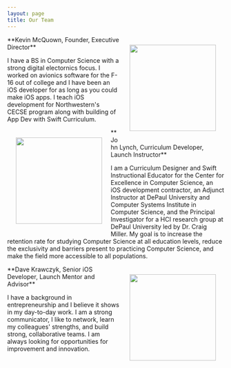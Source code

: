 ```yaml
---
layout: page
title: Our Team
---
```


<img style="float: right; padding: 20px; width: 200px" src="../assets/img/Kevin.jpg">
**Kevin McQuown, Founder, Executive Director**

I have a BS in Computer Science with a strong digital electornics focus.  I worked on avionics software for the F-16 out of college and I have been an iOS developer for as long as you could make iOS apps. I teach iOS development for Northwestern's CECSE program along with building of App Dev with Swift Curriculum.


<img style="float: left; padding: 20px; width: 200px" src="../assets/img/LynchProfile.png">
**John Lynch, Curriculum Developer, Launch Instructor**

I am a Curriculum Designer and Swift Instructional Educator for the Center for Excellence in Computer Science, an iOS development contractor, an Adjunct Instructor at DePaul University and Computer Systems Institute in Computer Science, and the Principal Investigator for a HCI research group at DePaul University led by Dr. Craig Miller. My goal is to increase the retention rate for studying Computer Science at all education levels, reduce the exclusivity and barriers present to practicing Computer Science, and make the field more accessible to all populations.


<img style="float: right; padding: 20px; width: 200px" src="../assets/img/dave2.jpg">
**Dave Krawczyk, Senior iOS Developer, Launch Mentor and Advisor**

I have a background in entrepreneurship and I believe it shows in my day-to-day work. I am a strong communicator, I like to network, learn my colleagues' strengths, and build strong, collaborative teams. I am always looking for opportunities for improvement and innovation.